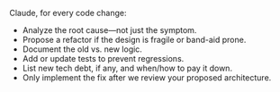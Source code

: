 Claude, for every code change:
- Analyze the root cause—not just the symptom.
- Propose a refactor if the design is fragile or band-aid prone.
- Document the old vs. new logic.
- Add or update tests to prevent regressions.
- List new tech debt, if any, and when/how to pay it down.
- Only implement the fix after we review your proposed architecture.

